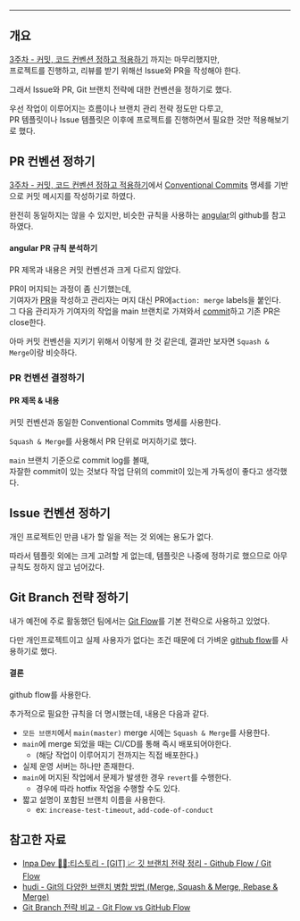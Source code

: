 - - -

## 개요 

[3주차 - 커밋, 코드 컨벤션 정하고 적용하기](flab/week3/3주차%20-%20커밋,%20코드%20컨벤션%20정하고%20적용하기.md) 까지는 마무리했지만,   
프로젝트를 진행하고, 리뷰를 받기 위해선 Issue와 PR을 작성해야 한다. 

그래서 Issue와 PR, Git 브랜치 전략에 대한 컨벤션을 정하기로 했다.

우선 작업이 이루어지는 흐름이나 브랜치 관리 전략 정도만 다루고,   
PR 템플릿이나 Issue 템플릿은 이후에 프로젝트를 진행하면서 필요한 것만 적용해보기로 했다.


## PR 컨벤션 정하기

[3주차 - 커밋, 코드 컨벤션 정하고 적용하기](flab/week3/3주차%20-%20커밋,%20코드%20컨벤션%20정하고%20적용하기.md)에서 [Conventional Commits](https://www.conventionalcommits.org/ko/v1.0.0/) 명세를 기반으로 커밋 메시지를 작성하기로 하였다.

완전히 동일하지는 않을 수 있지만, 비슷한 규칙을 사용하는 [angular](https://github.com/angular/angular)의 github를 참고하였다.

#### angular PR 규칙 분석하기

PR 제목과 내용은 커밋 컨벤션과 크게 다르지 않았다.

PR이 머지되는 과정이 좀 신기했는데,    
기여자가 [PR](https://github.com/angular/angular/pull/54746)을 작성하고 관리자는 머지 대신 PR에`action: merge` labels을 붙인다.  
그 다음 관리자가 기여자의 작업을 main 브랜치로 가져와서 [commit](https://github.com/angular/angular/commit/2258ac7a32bf83dc3e33a7ff9526b501ea95e33d)하고 기존 PR은 close한다. 

아마 커밋 컨벤션을 지키기 위해서 이렇게 한 것 같은데, 결과만 보자면 `Squash & Merge`이랑 비슷하다.

### PR 컨벤션 결정하기
#### PR 제목 & 내용 
커밋 컨벤션과 동일한 Conventional Commits 명세를 사용한다. 

`Squash & Merge`를 사용해서 PR 단위로 머지하기로 했다.

`main` 브랜치 기준으로 commit log를 볼때,  
자잘한 commit이 있는 것보다 작업 단위의 commit이 있는게 가독성이 좋다고 생각했다. 

## Issue 컨벤션 정하기
개인 프로젝트인 만큼 내가 할 일을 적는 것 외에는 용도가 없다.

따라서 템플릿 외에는 크게 고려할 게 없는데, 템플릿은 나중에 정하기로 했으므로 아무 규칙도 정하지 않고 넘어갔다.

## Git Branch 전략 정하기

내가 예전에 주로 활동했던 팀에서는 [Git Flow](https://techblog.woowahan.com/2553/)를 기본 전략으로 사용하고 있었다.

다만 개인프로젝트이고 실제 사용자가 없다는 조건 때문에 더 가벼운 [github flow](https://docs.github.com/en/get-started/using-github/github-flow)를 사용하기로 했다.

#### 결론

github flow를 사용한다. 

추가적으로 필요한 규칙을 더 명시했는데, 내용은 다음과 같다.
- `모든 브랜치`에서 `main(master)` merge 시에는 `Squash & Merge`를 사용한다.
- `main`에 merge 되었을 때는 CI/CD를 통해 즉시 배포되어야한다. 
	- (해당 작업이 이루어지기 전까지는 직접 배포한다.)
- 실제 운영 서버는 하나만 존재한다. 
- `main`에 머지된 작업에서 문제가 발생한 경우 `revert`를 수행한다.
	- 경우에 따라 hotfix 작업을 수행할 수도 있다.
- 짧고 설명이 포함된 브랜치 이름을 사용한다. 
	- ex: `increase-test-timeout`, `add-code-of-conduct`

## 참고한 자료
- [Inpa Dev 👨‍💻:티스토리 - [GIT] 📈 깃 브랜치 전략 정리 - Github Flow / Git Flow](https://inpa.tistory.com/entry/GIT-%E2%9A%A1%EF%B8%8F-github-flow-git-flow-%F0%9F%93%88-%EB%B8%8C%EB%9E%9C%EC%B9%98-%EC%A0%84%EB%9E%B5) 
- [hudi - Git의 다양한 브랜치 병합 방법 (Merge, Squash & Merge, Rebase & Merge)](https://hudi.blog/git-merge-squash-rebase/) 
- [Git Branch 전략 비교 - Git Flow vs GitHub Flow](https://devocean.sk.com/blog/techBoardDetail.do?ID=165571&boardType=techBlog)
